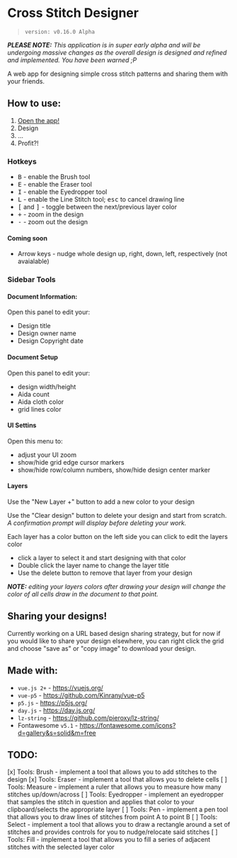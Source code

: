 # Cross Stitch Designer

> `version: v0.16.0 Alpha`

_**PLEASE NOTE:** This application is in super early alpha and will be undergoing massive changes as the overall design is designed and refined and implemented. You have been warned ;P_

A web app for designing simple cross stitch patterns and sharing them with your friends.


## How to use:

1. [Open the app!](https://bmcminn.github.io/cross-stitch-designer/)
1. Design
1. ...
1. Profit?!


### Hotkeys

- <kbd>B</kbd> - enable the Brush tool
- <kbd>E</kbd> - enable the Eraser tool
- <kbd>I</kbd> - enable the Eyedropper tool
- <kbd>L</kbd> - enable the Line Stitch tool; <kbd>esc</kbd> to cancel drawing line
- <kbd>[</kbd> and <kbd>]</kbd> - toggle between the next/previous layer color
- <kbd>+</kbd> - zoom in the design
- <kbd>-</kbd> - zoom out the design


#### Coming soon

- Arrow keys - nudge whole design up, right, down, left, respectively (not avaialable)


### Sidebar Tools

#### Document Information:

Open this panel to edit your:

- Design title
- Design owner name
- Design Copyright date


#### Document Setup

Open this panel to edit your:

- design width/height
- Aida count
- Aida cloth color
- grid lines color


#### UI Settins

Open this menu to:

- adjust your UI zoom
- show/hide grid edge cursor markers
- show/hide row/column numbers, show/hide design center marker


#### Layers

Use the "New Layer +" button to add a new color to your design

Use the "Clear design" button to delete your design and start from scratch. _A confirmation prompt will display before deleting your work._

Each layer has a color button on the left side you can click to edit the layers color

- click a layer to select it and start designing with that color
- Double click the layer name to change the layer title
- Use the delete button to remove that layer from your design


_**NOTE:** editing your layers colors after drawing your design will change the color of all cells draw in the document to that point._


## Sharing your designs!

Currently working on a URL based design sharing strategy, but for now if you would like to share your design elsewhere, you can right click the grid and choose "save as" or "copy image" to download your design.


## Made with:

- `vue.js 2+` - https://vuejs.org/
- `vue-p5` - https://github.com/Kinrany/vue-p5
- `p5.js` - https://p5js.org/
- `day.js` - https://day.js.org/
- `lz-string` - https://github.com/pieroxy/lz-string/
- Fontawesome `v5.1` - https://fontawesome.com/icons?d=gallery&s=solid&m=free



## TODO:

[x] Tools: Brush - implement a tool that allows you to add stitches to the design
[x] Tools: Eraser - implement a tool that allows you to delete cells
[ ] Tools: Measure - implement a ruler that allows you to measure how many stitches up/down/across
[ ] Tools: Eyedropper - implement an eyedropper that samples the stitch in question and applies that color to your clipboard/selects the appropriate layer
[ ] Tools: Pen - implement a pen tool that allows you to draw lines of stitches from point A to point B
[ ] Tools: Select - implement a tool that allows you to draw a rectangle around a set of stitches and provides controls for you to nudge/relocate said stitches
[ ] Tools: Fill - implement a tool that allows you to fill a series of adjacent stitches with the selected layer color
